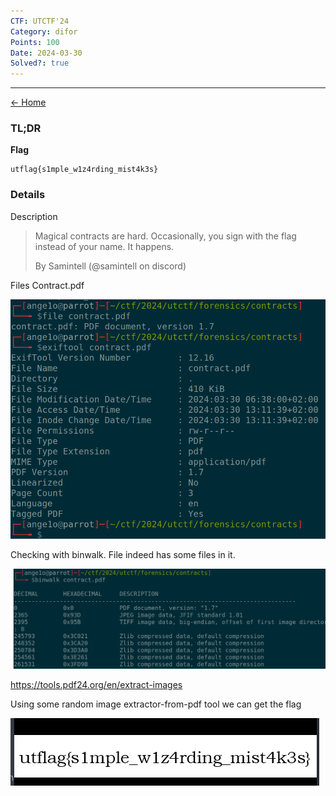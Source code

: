 ```yaml
---
CTF: UTCTF'24
Category: difor
Points: 100
Date: 2024-03-30
Solved?: true
---
```

----
[<- Home](../../)
### TL;DR

**Flag**

```
utflag{s1mple_w1z4rding_mist4k3s}
```

### Details

Description

> Magical contracts are hard. Occasionally, you sign with the flag instead of your name. It happens.
> 
> By Samintell (@samintell on discord)

Files
Contract.pdf


![](assets/Pasted%20image%2020240330131341.png)

Checking with binwalk. File indeed has some files in it.

![](assets/Pasted%20image%2020240330131406.png)

https://tools.pdf24.org/en/extract-images

Using some random image extractor-from-pdf tool we can get the flag

![](assets/Pasted%20image%2020240330230816.png)
